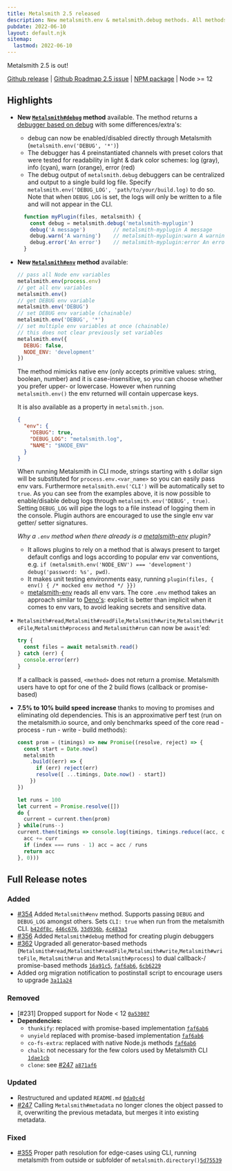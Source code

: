 ```yaml
---
title: Metalsmith 2.5 released
description: New metalsmith.env & metalsmith.debug methods. All methods now return promises, and a lot of outdated dependencies have been dropped.
pubdate: 2022-06-10
layout: default.njk
sitemap:
  lastmod: 2022-06-10
---
```


Metalsmith 2.5 is out!

[Github release](https://github.com/metalsmith/metalsmith/releases/tag/v2.5.0) |
[Github Roadmap 2.5 issue](https://github.com/metalsmith/metalsmith/issues/365) |
[NPM package](https://www.npmjs.com/package/metalsmith/v/2.5.0) | Node >= 12

## Highlights

* **New [`Metalsmith#debug`](/api/#Metalsmith+debug) method** available. The method returns a [debugger based on debug](https://github.com/debug-js/debug) with some differences/extra's:
  * debug can now be enabled/disabled directly through Metalsmith (`metalsmith.env('DEBUG', '*')`)
  * The debugger has 4 preinstantiated channels with preset colors that were tested for readability in light & dark color schemes: log (gray), info (cyan), warn (orange), error (red)
  * The debug output of `metalsmith.debug` debuggers can be centralized and output to a single build log file. Specify `metalsmith.env('DEBUG_LOG', 'path/to/your/build.log)` to do so. Note that when `DEBUG_LOG` is set, the logs will only be written to a file and will not appear in the CLI.
  ```js
    function myPlugin(files, metalsmith) {
      const debug = metalsmith.debug('metalsmith-myplugin')
      debug('A message')         // metalsmith-myplugin A message
      debug.warn('A warning')    // metalsmith-myplugin:warn A warning
      debug.error('An error')    // metalsmith-myplugin:error An error
    }
  ```
  

* **New [`Metalsmith#env`](/api/#Metalsmith+env) method** available:
  ```js
  // pass all Node env variables
  metalsmith.env(process.env)
  // get all env variables
  metalsmith.env()
  // get DEBUG env variable
  metalsmith.env('DEBUG')
  // set DEBUG env variable (chainable)
  metalsmith.env('DEBUG', '*')
  // set multiple env variables at once (chainable)
  // this does not clear previously set variables
  metalsmith.env({
    DEBUG: false,
    NODE_ENV: 'development'
  })
  ```
  The method mimicks native env (only accepts primitive values: string, boolean, number) and it is case-insensitive, so you can choose whether you prefer upper- or lowercase. However when running `metalsmith.env()` the env returned will contain uppercase keys.

  It is also available as a property in `metalsmith.json`.

  ```json
  {
    "env": {
      "DEBUG": true,
      "DEBUG_LOG": "metalsmith.log",
      "NAME": "$NODE_ENV"
    }
  }
  ```
  When running Metalsmith in CLI mode, strings starting with `$` dollar sign will be substituted for `process.env.<var_name>` so you can easily pass env vars.
  Furthermore `metalsmith.env('CLI')` will be automatically set to `true`. As you can see from the examples above, it is now possible to enable/disable debug logs through `metalsmith.env('DEBUG', true)`. Setting `DEBUG_LOG` will pipe the logs to a file instead of logging them in the console. Plugin authors are encouraged to use the single env var getter/ setter signatures.

  *Why a `.env` method when there already is a [metalsmith-env](https://github.com/kalamuna/metalsmith-env) plugin?*

  * It allows plugins to rely on a method that is always present to target default configs and logs according to popular env var conventions, e.g. `if (metalsmith.env('NODE_ENV') === 'development') debug('password: %s', pwd)`.
  * It makes unit testing environments easy, running `plugin(files, { env() { /* mocked env method */ }})`
  * [metalsmith-env](https://github.com/kalamuna/metalsmith-env) reads all env vars. The core `.env` method takes an approach similar to [Deno's](https://deno.land/manual/getting_started/permissions#environment-variables): explicit is better than implicit when it comes to env vars, to avoid leaking secrets and sensitive data.

* `Metalsmith#read`,`Metalsmith#readFile`,`Metalsmith#write`,`Metalsmith#writeFile`,`Metalsmith#process` and `Metalsmith#run` can now be `await`'ed:
    ```js
    try {
      const files = await metalsmith.read()
    } catch (err) {
      console.error(err)
    }
    ```
    
    If a callback is passed, `<method>` does not return a promise. Metalsmith users have to opt for one of the 2 build flows (callback or promise-based)

* **7.5% to 10% build speed increase** thanks to moving to promises and eliminating old dependencies.
  This is an approximative perf test (run on the metalsmith.io source, and only benchmarks speed of the core read - process - run - write - build methods): 
  ```js
  const prom = (timings) => new Promise((resolve, reject) => {
    const start = Date.now()
    metalsmith
      .build((err) => { 
        if (err) reject(err)
        resolve([ ...timings, Date.now() - start])
      })
  })

  let runs = 100
  let current = Promise.resolve([])
  do {
    current = current.then(prom)
  } while(runs--)
  current.then(timings => console.log(timings, timings.reduce((acc, curr, index) => {
    acc += curr
    if (index === runs - 1) acc = acc / runs
    return acc
  }, 0)))
  ```

## Full Release notes

### Added

- [#354] Added `Metalsmith#env` method. Supports passing `DEBUG` and `DEBUG_LOG` amongst others. Sets `CLI: true` when run from the metalsmith CLI. [`b42df8c`](https://github.com/metalsmith/metalsmith/commit/b42df8c), [`446c676`](https://github.com/metalsmith/metalsmith/commit/446c676), [`33d936b`](https://github.com/metalsmith/metalsmith/commit/33d936b), [`4c483a3`](https://github.com/metalsmith/metalsmith/commit/4c483a3)
- [#356] Added `Metalsmith#debug` method for creating plugin debuggers
- [#362] Upgraded all generator-based methods (`Metalsmith#read`,`Metalsmith#readFile`,`Metalsmith#write`,`Metalsmith#writeFile`, `Metalsmith#run` and `Metalsmith#process`) to dual callback-/ promise-based methods [`16a91c5`](https://github.com/metalsmith/metalsmith/commit/16a91c5), [`faf6ab6`](https://github.com/metalsmith/metalsmith/commit/faf6ab6), [`6cb6229`](https://github.com/metalsmith/metalsmith/commit/6cb6229)
- Added org migration notification to postinstall script to encourage users to upgrade [`3a11a24`](https://github.com/metalsmith/metalsmith/commit/3a11a24)

### Removed

- [#231] Dropped support for Node < 12 [`0a53007`](https://github.com/metalsmith/metalsmith/commit/0a53007)
- **Dependencies:**
  - `thunkify`: replaced with promise-based implementation [`faf6ab6`](https://github.com/metalsmith/metalsmith/commit/faf6ab6)
  - `unyield` replaced with promise-based implementation [`faf6ab6`](https://github.com/metalsmith/metalsmith/commit/faf6ab6)
  - `co-fs-extra`: replaced with native Node.js methods [`faf6ab6`](https://github.com/metalsmith/metalsmith/commit/faf6ab6)
  - `chalk`: not necessary for the few colors used by Metalsmith CLI [`1dae1cb`](https://github.com/metalsmith/metalsmith/commit/a1dae1cb)
  - `clone`: see [#247] [`a871af6`](https://github.com/metalsmith/metalsmith/commit/a871af6)

### Updated

- Restructured and updated `README.md` [`0da0c4d`](https://github.com/metalsmith/metalsmith/commit/0da0c4d)
- [#247] Calling `Metalsmith#metadata` no longer clones the object passed to it, overwriting the previous metadata, but merges it into existing metadata.

[#362]: https://github.com/metalsmith/metalsmith/issues/362
[#354]: https://github.com/metalsmith/metalsmith/issues/354
[#355]: https://github.com/metalsmith/metalsmith/issues/355
[#356]: https://github.com/metalsmith/metalsmith/issues/356
[#247]: https://github.com/metalsmith/metalsmith/issues/247

### Fixed

- [#355] Proper path resolution for edge-cases using CLI, running metalsmith from outside or subfolder of `metalsmith.directory()`[`5d75539`](https://github.com/metalsmith/metalsmith/commit/5d75539)
